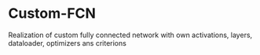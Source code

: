 # Custom-FCN
Realization of custom fully connected network with own activations, layers, dataloader, optimizers ans criterions
